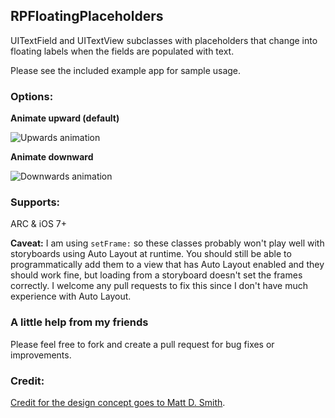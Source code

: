 ## RPFloatingPlaceholders

UITextField and UITextView subclasses with placeholders that change into floating labels when the fields are populated with text.  

Please see the included example app for sample usage.

### Options:

**Animate upward (default)**

![Upwards animation](http://i.imgur.com/Sze6OFN.gif)

**Animate downward**

![Downwards animation](http://i.imgur.com/iFkcpeJ.gif)

### Supports: 
ARC & iOS 7+

**Caveat:** I am using `setFrame:` so these classes probably won't play well with storyboards using Auto Layout at runtime.  You should still be able to programmatically add them to a view that has Auto Layout enabled and they should work fine, but loading from a storyboard doesn't set the frames correctly.  I welcome any pull requests to fix this since I don't have much experience with Auto Layout.

### A little help from my friends
Please feel free to fork and create a pull request for bug fixes or improvements.

### Credit:
[Credit for the design concept goes to Matt D. Smith](http://dribbble.com/shots/1254439--GIF-Mobile-Form-Interaction).